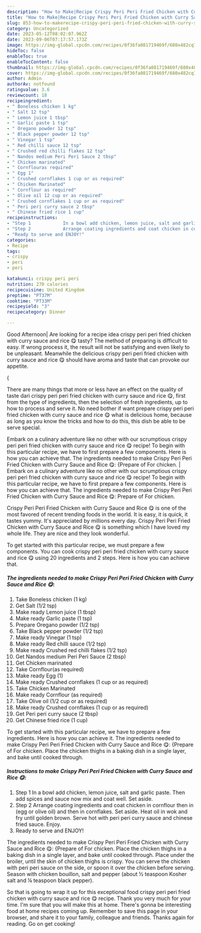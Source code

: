 ```yaml
---
description: "How to Make|Recipe Crispy Peri Peri Fried Chicken with Curry Sauce and Rice 😋 {That is Delicious"
title: "How to Make|Recipe Crispy Peri Peri Fried Chicken with Curry Sauce and Rice 😋 {That is Delicious"
slug: 853-how-to-makerecipe-crispy-peri-peri-fried-chicken-with-curry-sauce-and-rice-that-is-delicious
category: Uncategorized
date: 2023-05-12T08:02:07.962Z
date: 2023-09-06T07:17:57.173Z
image: https://img-global.cpcdn.com/recipes/0f36fa081719469f/680x482cq70/crispy-peri-peri-fried-chicken-with-curry-sauce-and-rice-recipe-main-photo.jpg
hideToc: false
enableToc: true
enableTocContent: false
thumbnail: https://img-global.cpcdn.com/recipes/0f36fa081719469f/680x482cq70/crispy-peri-peri-fried-chicken-with-curry-sauce-and-rice-recipe-main-photo.jpg
cover: https://img-global.cpcdn.com/recipes/0f36fa081719469f/680x482cq70/crispy-peri-peri-fried-chicken-with-curry-sauce-and-rice-recipe-main-photo.jpg
author: Admin
authorAv: notfound
ratingvalue: 3.6
reviewcount: 18
recipeingredient:
- " Boneless chicken 1 kg"
- " Salt 12 tsp"
- " Lemon juice 1 tbsp"
- " Garlic paste 1 tsp"
- " Oregano powder 12 tsp"
- " Black pepper powder 12 tsp"
- " Vinegar 1 tsp"
- " Red chilli sauce 12 tsp"
- " Crushed red chilli flakes 12 tsp"
- " Nandos medium Peri Peri Sauce 2 tbsp"
- " Chicken marinated"
- " Cornflouras required"
- " Egg 1"
- " Crushed cornflakes 1 cup or as required"
- " Chicken Marinated"
- " Cornflour as required"
- " Olive oil 12 cup or as required"
- " Crushed cornflakes 1 cup or as required"
- " Peri peri curry sauce 2 tbsp"
- " Chinese fried rice 1 cup"
recipeinstructions:
- "Step 1            In a bowl add chicken, lemon juice, salt and garlic paste. Then add spices and sauce now mix and coat well. Set aside."
- "Step 2            Arrange coating ingredients and coat chicken in cornflour then in (egg or olive oil) and then in cornflakes. Set aside. Heat oil in wok and fry until golden brown. Serve hot with peri peri curry sauce and chinese fried sauce. Enjoy."
- "Ready to serve and ENJOY!"
categories:
- Recipe
tags:
- crispy
- peri
- peri

katakunci: crispy peri peri 
nutrition: 270 calories
recipecuisine: United Kingdom
preptime: "PT37M"
cooktime: "PT33M"
recipeyield: "3"
recipecategory: Dinner

---
```



Good Afternoon| Are looking for a recipe idea crispy peri peri fried chicken with curry sauce and rice 😋 tasty? The method of preparing is difficult to easy. If wrong process it, the result will not be satisfying and even likely to be unpleasant. Meanwhile the delicious crispy peri peri fried chicken with curry sauce and rice 😋 should have aroma and taste that can provoke our appetite.




{

There are many things that more or less have an effect on the quality of taste dari crispy peri peri fried chicken with curry sauce and rice 😋, first from the type of ingredients, then the selection of fresh ingredients, up to how to process and serve it. No need bother if want prepare crispy peri peri fried chicken with curry sauce and rice 😋 what is delicious home, because as long as you know the tricks and how to do this, this dish be able to be serve  special.


Embark on a culinary adventure like no other with our scrumptious crispy peri peri fried chicken with curry sauce and rice 😋 recipe! To begin with this particular recipe, we have to first prepare a few components. Here is how you can achieve that. The ingredients needed to make Crispy Peri Peri Fried Chicken with Curry Sauce and Rice 😋: {Prepare of For chicken.
|
Embark on a culinary adventure like no other with our scrumptious crispy peri peri fried chicken with curry sauce and rice 😋 recipe! To begin with this particular recipe, we have to first prepare a few components. Here is how you can achieve that. The ingredients needed to make Crispy Peri Peri Fried Chicken with Curry Sauce and Rice 😋: Prepare of For chicken.

Crispy Peri Peri Fried Chicken with Curry Sauce and Rice 😋 is one of the most favored of recent trending foods in the world. It is easy, it is quick, it tastes yummy. It's appreciated by millions every day. Crispy Peri Peri Fried Chicken with Curry Sauce and Rice 😋 is something which I have loved my whole life. They are nice and they look wonderful.


To get started with this particular recipe, we must prepare a few components. You can cook crispy peri peri fried chicken with curry sauce and rice 😋 using 20 ingredients and 2 steps. Here is how you can achieve that.

<!--inarticleads1-->

##### The ingredients needed to make Crispy Peri Peri Fried Chicken with Curry Sauce and Rice 😋:

1. Take  Boneless chicken (1 kg)
1. Get  Salt (1/2 tsp)
1. Make ready  Lemon juice (1 tbsp)
1. Make ready  Garlic paste (1 tsp)
1. Prepare  Oregano powder (1/2 tsp)
1. Take  Black pepper powder (1/2 tsp)
1. Make ready  Vinegar (1 tsp)
1. Make ready  Red chilli sauce (1/2 tsp)
1. Make ready  Crushed red chilli flakes (1/2 tsp)
1. Get  Nandos medium Peri Peri Sauce (2 tbsp)
1. Get  Chicken marinated
1. Take  Cornflour(as required)
1. Make ready  Egg (1)
1. Make ready  Crushed cornflakes (1 cup or as required)
1. Take  Chicken Marinated
1. Make ready  Cornflour (as required)
1. Take  Olive oil (1/2 cup or as required)
1. Make ready  Crushed cornflakes (1 cup or as required)
1. Get  Peri peri curry sauce (2 tbsp)
1. Get  Chinese fried rice (1 cup)


To get started with this particular recipe, we have to prepare a few ingredients. Here is how you can achieve it. The ingredients needed to make Crispy Peri Peri Fried Chicken with Curry Sauce and Rice 😋: {Prepare of For chicken. Place the chicken thighs in a baking dish in a single layer, and bake until cooked through. 

<!--inarticleads2-->

##### Instructions to make Crispy Peri Peri Fried Chicken with Curry Sauce and Rice 😋:

1. Step 1            In a bowl add chicken, lemon juice, salt and garlic paste. Then add spices and sauce now mix and coat well. Set aside.
1. Step 2            Arrange coating ingredients and coat chicken in cornflour then in (egg or olive oil) and then in cornflakes. Set aside. Heat oil in wok and fry until golden brown. Serve hot with peri peri curry sauce and chinese fried sauce. Enjoy.
1. Ready to serve and ENJOY!

The ingredients needed to make Crispy Peri Peri Fried Chicken with Curry Sauce and Rice 😋: {Prepare of For chicken. Place the chicken thighs in a baking dish in a single layer, and bake until cooked through. Place under the broiler, until the skin of chicken thighs is crispy. You can serve the chicken with peri peri sauce on the side, or spoon it over the chicken before serving. Season with chicken bouillon, salt and pepper (about ½ teaspoon Kosher salt and ¼ teaspoon black pepper). 

So that is going to wrap it up for this exceptional food crispy peri peri fried chicken with curry sauce and rice 😋 recipe. Thank you very much for your time. I'm sure that you will make this at home. There's gonna be interesting food at home recipes coming up. Remember to save this page in your browser, and share it to your family, colleague and friends. Thanks again for reading. Go on get cooking!
